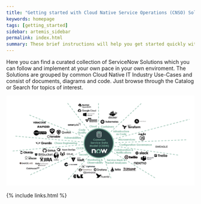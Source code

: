 ```yaml
---
title: "Getting started with Cloud Native Service Operations (CNSO) Solutions for ServiceNow"
keywords: homepage
tags: [getting_started]
sidebar: artemis_sidebar
permalink: index.html
summary: These brief instructions will help you get started quickly with Cloud Native Service Operations (CNSO) Solutions for ServiceNow.
---
```


Here you can find a curated collection of ServiceNow Solutions which you can follow and implement at your own pace in your own enviroment. The Solutions are grouped by common Cloud Native IT   Industry Use-Cases and consist of documents, diagrams and code. Just browse through the Catalog or Search for topics of interest.

![Reference Architecture](images/cloud_native_servicenow.png)

{% include links.html %}